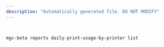 ```yaml
---
description: "Automatically generated file. DO NOT MODIFY"
---
```


```bash


mgc-beta reports daily-print-usage-by-printer list

```